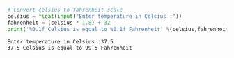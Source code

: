 ```python
# Convert celsius to fahrenheit scale
celsius = float(input("Enter temperature in Celsius :"))
fahrenheit = (celsius * 1.8) + 32
print('%0.1f Celsius is equal to %0.1f Fahrenheit' %(celsius,fahrenheit))
```

    Enter temperature in Celsius :37.5
    37.5 Celsius is equal to 99.5 Fahrenheit
    


```python

```
